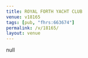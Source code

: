 ```yaml
---
title: ROYAL FORTH YACHT CLUB
venue: v18165
tags: [pub, "fhrs:663674"]
permalink: /v/18165/
layout: venue
---
```

null